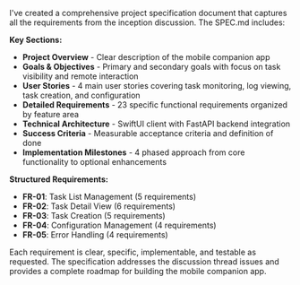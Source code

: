 I've created a comprehensive project specification document that captures all the requirements from the inception discussion. The SPEC.md includes:

**Key Sections:**
- **Project Overview** - Clear description of the mobile companion app
- **Goals & Objectives** - Primary and secondary goals with focus on task visibility and remote interaction
- **User Stories** - 4 main user stories covering task monitoring, log viewing, task creation, and configuration
- **Detailed Requirements** - 23 specific functional requirements organized by feature area
- **Technical Architecture** - SwiftUI client with FastAPI backend integration
- **Success Criteria** - Measurable acceptance criteria and definition of done
- **Implementation Milestones** - 4 phased approach from core functionality to optional enhancements

**Structured Requirements:**
- **FR-01**: Task List Management (5 requirements)
- **FR-02**: Task Detail View (6 requirements) 
- **FR-03**: Task Creation (5 requirements)
- **FR-04**: Configuration Management (4 requirements)
- **FR-05**: Error Handling (4 requirements)

Each requirement is clear, specific, implementable, and testable as requested. The specification addresses the discussion thread issues and provides a complete roadmap for building the mobile companion app.
